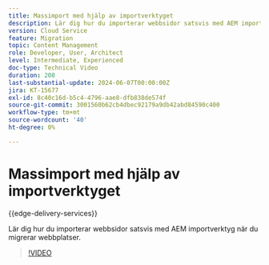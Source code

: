 ```yaml
---
title: Massimport med hjälp av importverktyget
description: Lär dig hur du importerar webbsidor satsvis med AEM importverktyg när du migrerar webbplatser.
version: Cloud Service
feature: Migration
topic: Content Management
role: Developer, User, Architect
level: Intermediate, Experienced
doc-type: Technical Video
duration: 208
last-substantial-update: 2024-06-07T00:00:00Z
jira: KT-15677
exl-id: 8c40c16d-b5c4-4796-aae8-dfb838de574f
source-git-commit: 3001560b62cb4dbec92179a9db42abd84590c400
workflow-type: tm+mt
source-wordcount: '40'
ht-degree: 0%

---
```


# Massimport med hjälp av importverktyget

{{edge-delivery-services}}

Lär dig hur du importerar webbsidor satsvis med AEM importverktyg när du migrerar webbplatser.

>[!VIDEO](https://video.tv.adobe.com/v/3429597/?learn=on)

